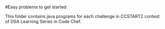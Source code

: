 #Easy problems to get started

This folder contains java programs for each challenge in CCSTART2 contest of DSA Learning Series in Code Chef.

